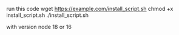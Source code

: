 run this code
wget https://example.com/install_script.sh
chmod +x install_script.sh
./install_script.sh

with version node 18 or 16
